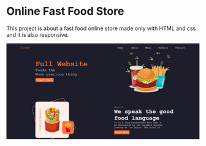 # Online Fast Food Store

This project is about a fast food online store made only with HTML and css and it is also responsive.

![Html-Css](https://github.com/Brayan17king/OnlineStore-Html-Css/blob/master/img/food.png)

